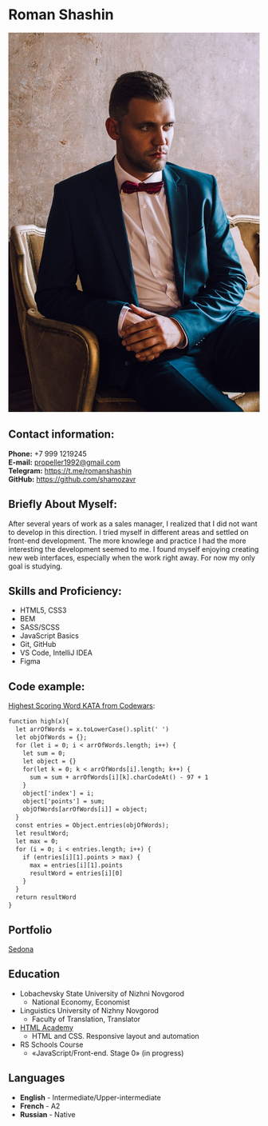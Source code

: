 # Roman Shashin
![Employee's photo](./images/avatar.jpg)
## Contact information:
**Phone:** +7 999 1219245  
**E-mail:** propeller1992@gmail.com  
**Telegram:** https://t.me/romanshashin  
**GitHub:** https://github.com/shamozavr
## Briefly About Myself:
After several years of work as a sales manager, I realized that I did not want to develop in this direction. I tried myself in different areas and settled on front-end development. The more knowlege and practice I had the more interesting the development seemed to me. I found myself enjoying creating new web interfaces, especially when the work right away.
For now my only goal is studying.
## Skills and Proficiency:
* HTML5, CSS3
* BEM
* SASS/SCSS
* JavaScript Basics
* Git, GitHub
* VS Code, IntelliJ IDEA
* Figma
## Code example:
[Highest Scoring Word KATA from Codewars](https://www.codewars.com/kata/57eb8fcdf670e99d9b000272/train/javascript):
```
function high(x){
  let arrOfWords = x.toLowerCase().split(' ')
  let objOfWords = {};
  for (let i = 0; i < arrOfWords.length; i++) {
    let sum = 0;
    let object = {}
    for(let k = 0; k < arrOfWords[i].length; k++) {
      sum = sum + arrOfWords[i][k].charCodeAt() - 97 + 1
    }
    object['index'] = i;
    object['points'] = sum;
    objOfWords[arrOfWords[i]] = object;
  }
  const entries = Object.entries(objOfWords);
  let resultWord;
  let max = 0;
  for (i = 0; i < entries.length; i++) {
    if (entries[i][1].points > max) {
      max = entries[i][1].points
      resultWord = entries[i][0]
    }
  }
  return resultWord
}
```
## Portfolio
[Sedona](https://github.com/shamozavr/1897333-sedona-28)
## Education
* Lobachevsky State University of Nizhni Novgorod
    * National Economy, Economist
* Linguistics University of Nizhny Novgorod
    * Faculty of Translation, Translator
* [HTML Academy](https://htmlacademy.ru/)
    * HTML and CSS. Responsive layout and automation
* RS Schools Course
    * «JavaScript/Front-end. Stage 0» (in progress)
## Languages
* **English** - Intermediate/Upper-intermediate  
* **French** - A2  
* **Russian** - Native  